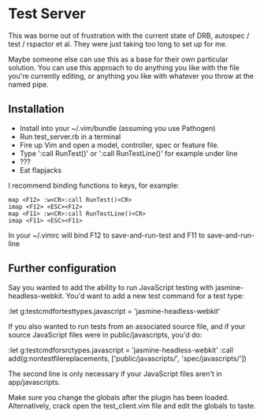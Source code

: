 # Test Server

This was borne out of frustration with the current state of DRB, autospec / test
/ rspactor et al. They were just taking too long to set up for me.

Maybe someone else can use this as a base for their own particular solution. You
can use this approach to do anything you like with the file you're currently
editing, or anything you like with whatever you throw at the named pipe.

## Installation

* Install into your ~/.vim/bundle (assuming you use Pathogen)
* Run test_server.rb in a terminal
* Fire up Vim and open a model, controller, spec or feature file.
* Type ':call RunTest()' or ':call RunTestLine()' for example under line
* ???
* Eat flapjacks

I recommend binding functions to keys, for example:

    map <F12> :w<CR>:call RunTest()<CR>
    imap <F12> <ESC><F12>
    map <F11> :w<CR>:call RunTestLine()<CR>
    imap <F11> <ESC><F11>

In your ~/.vimrc will bind F12 to save-and-run-test and F11 to
save-and-run-line

## Further configuration

Say you wanted to add the ability to run JavaScript testing with
jasmine-headless-webkit. You'd want to add a new test command for a test type:

:let g:testcmdfortesttypes.javascript = 'jasmine-headless-webkit'

If you also wanted to run tests from an associated source file, and if your
source JavaScript files were in public/javascripts, you'd do:

:let g:testcmdforsrctypes.javascript = 'jasmine-headless-webkit'
:call add(g:nontestfilereplacements, ['public/javascripts/', 'spec/javascripts/'])

The second line is only necessary if your JavaScript files aren't in
app/javascripts.

Make sure you change the globals after the plugin has been loaded.
Alternatively, crack open the test_client.vim file and edit the globals to
taste.
